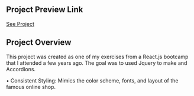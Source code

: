 ## Project Preview Link
[See Project](https://rastifar.github.io/Jquery-Accardion/)

## Project Overview
This project was created as one of my exercises from a React.js bootcamp that I attended a few years ago.
The goal was to used Jquery to make and Accordions. 




•  Consistent Styling: Mimics the color scheme, fonts, and layout of the famous online shop.
